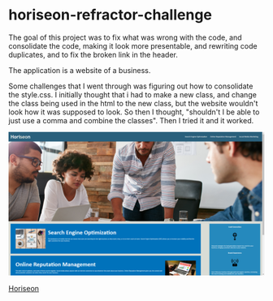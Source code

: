 # horiseon-refractor-challenge
The goal of this project was to fix what was wrong with the code, and consolidate the code, making it look more presentable, and rewriting code duplicates, and to fix the broken link in the header.

The application is a website of a business.

Some challenges that I went through was figuring out how to consolidate the style.css.  I initially thought that i had to make a new class, and change the class being used in the html to the new class, but the website wouldn't look how it was supposed to look.  So then I thought, "shouldn't I be able to just use a comma and combine the classes".  Then I tried it and it worked.

![Screenshot of Horiseon Website](./assets/images/horiseon-challenge-screenshot2.png)

[Horiseon](https://emmanueljatto.github.io/horiseon-refractor-challenge/)